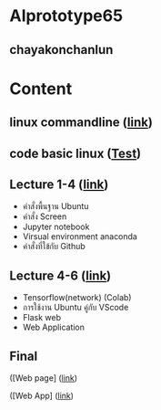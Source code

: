 # AIprototype65
## chayakonchanlun
# Content
## linux commandline ([link](https://github.com/chayakonchanlun/AIprototype65))
## code basic linux  ([Test](https://github.com/chayakonchanlun/AIprototype65/blob/main/325888928_533114765550472_5231401939302178106_n.pdf))
## Lecture 1-4  ([link](https://github.com/chayakonchanlun/AIprototype65/blob/main/325888928_533114765550472_5231401939302178106_n.pdf))
- คำสั่งพื้นฐาน Ubuntu
- คำสั่ง Screen
- Jupyter notebook
- Virsual environment anaconda
- คำสั่งที่ใข้กับ Github

## Lecture 4-6  ([link](https://github.com/chayakonchanlun/AIprototype65/blob/main/339246998_1644512252730315_5127512767363485544_n.pdf))
- Tensorflow(network) (Colab)
- การใช้งาน Ubuntu คู่กับ VScode
- Flask web
- Web Application

## Final ##
  ([Web page] ([link]([https://github.com/chayakonchanlun/AIprototype65](https://kittikhun62.github.io/LegalDoc_NLP/?fbclid=IwAR1gTAtqgBZ5yZcI0xPBf7w6Td9Iq7a9LV9orJOXF73AmoyIugLVYMOALLY)))
  
  ([Web App] ([link]([https://github.com/chayakonchanlun/AIprototype65](https://github.com/kittikhun62/guts_video_visualization?fbclid=IwAR2-mW_LQgq8lyRw3jL_QqO4R5Log-KbzidqrCXq3dYWk63bzmvsbAXdY0Q)))
